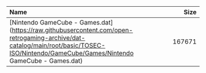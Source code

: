 |Name|Size|
|:---|---:|
|[Nintendo GameCube - Games.dat](https://raw.githubusercontent.com/open-retrogaming-archive/dat-catalog/main/root/basic/TOSEC-ISO/Nintendo/GameCube/Games/Nintendo GameCube - Games.dat)|167671|
